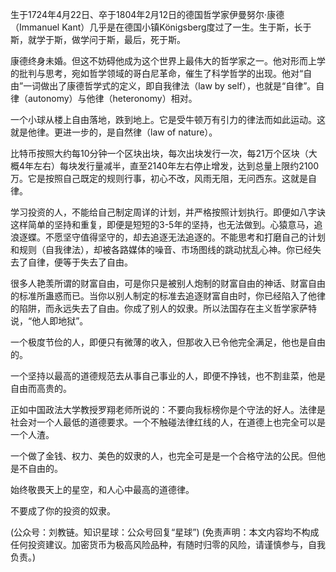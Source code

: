 
生于1724年4月22日、卒于1804年2月12日的德国哲学家伊曼努尔·康德（Immanuel Kant）几乎是在德国小镇Königsberg度过了一生。生于斯，长于斯，就学于斯，做学问于斯，最后，死于斯。

康德终身未婚。但这不妨碍他成为这个世界上最伟大的哲学家之一。他对形而上学的批判与思考，宛如哲学领域的哥白尼革命，催生了科学哲学的出现。他对“自由”一词做出了康德哲学式的定义，即自我律法（law by self），也就是“自律”。自律（autonomy）与他律（heteronomy）相对。

一个小球从楼上自由落地，跌到地上。它是受牛顿万有引力的律法而如此运动。这就是他律。更进一步的，是自然律（law of nature）。

比特币按照大约每10分钟一个区块出块，每次出块发行一次，每21万个区块（大概4年左右）每块发行量减半，直至2140年左右停止增发，达到总量上限约2100万。它是按照自己既定的规则行事，初心不改，风雨无阻，无问西东。这就是自律。

学习投资的人，不能给自己制定周详的计划，并严格按照计划执行。即便如八字诀这样简单的坚持和重复，即便是短短的3-5年的坚持，也无法做到。心猿意马，追浪逐蝶。不愿坚守值得坚守的，却去追逐无法追逐的。不能思考和打磨自己的计划和规则（自我律法），却被各路媒体的噪音、市场图线的跳动扰乱心神。你已经失去了自律，便等于失去了自由。

很多人艳羡所谓的财富自由，可是你只是被别人炮制的财富自由的神话、财富自由的标准所蛊惑而已。当你以别人制定的标准去追逐财富自由时，你已经陷入了他律的陷阱，而永远失去了自由。你成了别人的奴隶。所以法国存在主义哲学家萨特说，“他人即地狱”。

一个极度节俭的人，即便只有微薄的收入，但那收入已令他完全满足，他也是自由的。

一个坚持以最高的道德规范去从事自己事业的人，即便不挣钱，也不割韭菜，他是自由而高贵的。

正如中国政法大学教授罗翔老师所说的：不要向我标榜你是个守法的好人。法律是社会对一个人最低的道德要求。一个不触碰法律红线的人，在道德上也完全可以是一个人渣。

一个做了金钱、权力、美色的奴隶的人，也完全可是是一个合格守法的公民。但他是不自由的。

始终敬畏天上的星空，和人心中最高的道德律。

不要成了你的投资的奴隶。

(公众号：刘教链。知识星球：公众号回复“星球”)
(免责声明：本文内容均不构成任何投资建议。加密货币为极高风险品种，有随时归零的风险，请谨慎参与，自我负责。)
